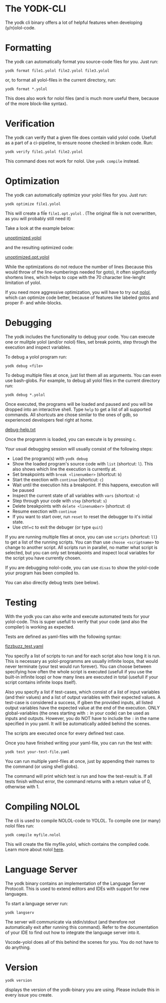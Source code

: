 # The YODK-CLI

The yodk cli binary offers a lot of helpful features when developing (y/n)olol-code.

# Formatting
The yodk can automatically format you source-code files for you. Just run:
```
yodk format file1.yolol file2.yolol file3.yolol
```
or, to format all yolol-files in the current directory, run:
```
yodk format *.yolol
```

This does also work for nolol files (and is much more useful there, because of the more block-like syntax).

# Verification
The yodk can verify that a given file does contain valid yolol code. Usefull as a part of a ci-pipeline, to ensure noone checked in broken code. Run:
```
yodk verify file1.yolol file2.yolol
```

This command does not work for nolol. Use ```yodk compile``` instead.

# Optimization
The yodk can automatically optimize your yolol files for you. Just run:
```
yodk optimize file1.yolol
```

This will create a fiĺe ```file1.opt.yolol``` . (The original file is not overwritten, as you will probably still need it)

Take a look at the example below:

[unoptimized.yolol](generated/code/yolol/unoptimized.yolol ':include')

and the resulting optimized code:

[unoptimized.opt.yolol](generated/code/yolol/unoptimized.opt.yolol ':include')

While the optimizations do not reduce the number of lines (because this would throw of the line-numberings needed for goto), it often significantly shortens lines, which helps to cope with the 70 character line-lenght limitation of yolol.  

If you need more aggressive optimization, you will have to try out [nolol](/nolol), which can optimize code better, because of features like labeled gotos and proper if- and while-blocks.


# Debugging
The yodk includes the functionality to debug your code. You can execute one or mulitple yolol (and/or nolol) files, set break points, step through the execution and inspect variables.  

To debug a yolol program run:  
```
yodk debug <file>
```

To debug multiple files at once, just list them all as arguments. You can even use bash-globs. For example, to debug all yolol files in the current directory run:  
```
yodk debug *.yolol
```

Once executed, the programs will be loaded and paused and you will be dropped into an interactive shell. Type ```help``` to get a list of all supported commands. All shortcuts are chose similar to the ones of gdb, so experienced developers feel right at home.

[debug-help.txt](generated/cli/debug-help.txt ':include')

Once the programm is loaded, you can execute is by pressing ```c```.  

Your usual debugging session will usually consist of the following steps:
- Load the program(s) with ```yodk debug```
- Show the loaded program's source code with ```list``` (shortcut: ```l```). This also shows which line the execution is currently at.
- Set breakpoints with ```break <linenumber>``` (shortcut: ```b```)
- Start the exection with ```continue``` (shortcut: ```c```)
- Wait until the execution hits a breakpoint. If this happens, execution will be paused
- Inspect the current state of all variables with ```vars``` (shortcut: ```v```)
- Step through your code with ```step``` (shortcut: ```s```)
- Delete breakpoints with ```delete <linenumber>``` (shortcut: ```d```)
- Resume exection with ```continue```
- If you want to start over, run ```reset``` to reset the debugger to it's initial state.
- Use ctrl+c to exit the debuger (or type ```quit```)

If you are running multiple files at once, you can use ```scripts``` (shortcut: ```ll```) to get a list of the running scripts. You can than use ```choose <scriptname>``` to change to another script. All scripts run in parallel, no matter what script is selected, but you can only set breakpoints and inspect local variables for the script you have currently chosen.  

If you are debugging nolol-code, you can use ```disas``` to show the yolol-code your program has been compiled to.  

You can also directly debug tests (see below).

# Testing
With the yodk you can also write and execute automated tests for your yolol-code. This is super usefull to verify that your code (and also the compiler) is working as expected.  

Tests are defined as yaml-files with the following syntax: 

[fizzbuzz_test.yaml](generated/tests/fizzbuzz_test.yaml ':include')

You specify a list of scripts to run and for each script also how long it is run. This is necessary as yolol-programms are usually infinite loops, that would never terminate (your test would run forever). You can choose between specifying how often the whole script is executed (usefull if you use the built-in infinite loop) or how many lines are executed in total (usefull if your script contains infinite loops itself).  

Also you specify a list if test-cases, which consist of a list of input variables (and their values) and a list of output variables with their expected values. A test-case is considered a success, if giben the provided inputs, all listed output variables have the expected value at the end of the execution. ONLY global-variables (the ones starting with ```:``` in your code) can be used as inputs and outputs. However, you do NOT have to include the ```:``` in the name specified in you yaml. It will be automatically added behind the scenes.  

The scripts are executed once for every defined test case.  

Once you have finished writing your yaml-file, you can run the test with:
```
yodk test your-test-file.yaml
```

You can run multiple yaml-files at once, just by appending their names to the command (or using shell globs).  

The command will print which test is run and how the test-result is. If all tests finish without error, the command returns with a return value of 0, otherwise with 1.

# Compiling NOLOL
The cli is used to compile NOLOL-code to YOLOL. To compile one (or many) nolol files run:
```
yodk compile myfile.nolol
```

This will create the file myfile.yolol, which contains the compiled code.
Learn more about nolol [here](/nolol).

# Language Server
The yodk binary contains an implementation of the Language Server Protocoll. This is used to extend editors and IDEs with support for new languages.  

To start a language server run:
```
yodk langserv
```
The server will communicate via stdin/stdout (and therefore not automatically exit after running this command).
Refer to the documentation of your IDE to find out how to integrate the language server into it.  

Vscode-yolol does all of this behind the scenes for you. You do not have to do anything.

# Version
```
yodk version
```
displays the version of the yodk-binary you are using. Please include this in every issue you create.